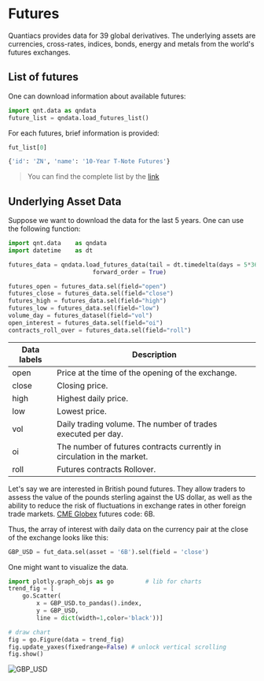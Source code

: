 # Futures
Quantiacs provides data for 39 global derivatives. The underlying assets are currencies, cross-rates, indices, bonds, energy and metals from the world's futures exchanges.

##  List of futures
One can download information about available futures:

```python
import qnt.data as qndata
future_list = qndata.load_futures_list()
```

For each futures, brief information is provided:
```python
fut_list[0]
```
```python
{'id': 'ZN', 'name': '10-Year T-Note Futures'}
```

> You can find the complete list by the [link](https://quantiacs.io/documentation/ru/user_guide/futures_full_list.html)

##  Underlying Asset Data

Suppose we want to download the data for the last 5 years. One can use the following function:

```python
import qnt.data    as qndata
import datetime    as dt

futures_data = qndata.load_futures_data(tail = dt.timedelta(days = 5*365),
                        forward_order = True)

futures_open = futures_data.sel(field="open")
futures_close = futures_data.sel(field="close")
futures_high = futures_data.sel(field="high")
futures_low = futures_data.sel(field="low")
volume_day = futures_datasel(field="vol")
open_interest = futures_data.sel(field="oi")
contracts_roll_over = futures_data.sel(field="roll")
```

| Data labels | Description |
| ------------------ | -------- |
| open               | Price at the time of the opening of the exchange.|
| close              | Closing price. |
| high               | Highest daily price.|
| low                | Lowest price. |
| vol                | Daily trading volume. The number of trades executed per day.|
| oi                 | The number of futures contracts currently in circulation in the market.|
| roll              | Futures contracts Rollover.|

Let's say we are interested in British pound futures. They allow traders to assess the value of the pounds sterling against the US dollar, as well as the ability to reduce the risk of fluctuations in exchange rates in other foreign trade markets. [CME Globex](https://www.cmegroup.com/globex.html) futures code: 6B.

Thus, the array of interest with daily data on the currency pair at the close of the exchange looks like this:

```python
GBP_USD = fut_data.sel(asset = '6B').sel(field = 'close')
```

One might want to visualize the data.

```python
import plotly.graph_objs as go         # lib for charts
trend_fig = [
    go.Scatter(
        x = GBP_USD.to_pandas().index,
        y = GBP_USD,
        line = dict(width=1,color='black'))]

# draw chart
fig = go.Figure(data = trend_fig)
fig.update_yaxes(fixedrange=False) # unlock vertical scrolling
fig.show()
```

![GBP_USD](./pictures/GBD_USD.PNG)
